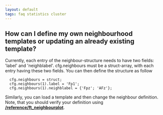 ```yaml
---
layout: default
tags: faq statistics cluster
---
```


## How can I define my own neighbourhood templates or updating an already existing template?

Currently, each entry of the neighbour-structure needs to have two fields: 'label' and 'neighblabel'. cfg.neighbours must be a struct-array, with each entry having these two fields. You can then define the structure as follow

	  cfg.neighbours = struct;
	  cfg.neighbours(1).label = 'Fp1';
	  cfg.neighbours(1).neighblabel = {'Fpz'; 'AFz'};

Similarly, you can load a template and then change the neighbour definition. Note, that you should verify your definition using **[/reference/ft_neighbourplot](/reference/ft_neighbourplot)**. 


